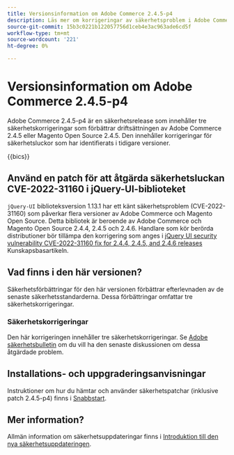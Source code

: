 ```yaml
---
title: Versionsinformation om Adobe Commerce 2.4.5-p4
description: Läs mer om korrigeringar av säkerhetsproblem i Adobe Commerce version 2.4.5-p4.
source-git-commit: 15b3c0221b122057756d1ceb4e3ac963ade6cd5f
workflow-type: tm+mt
source-wordcount: '221'
ht-degree: 0%

---
```



# Versionsinformation om Adobe Commerce 2.4.5-p4

Adobe Commerce 2.4.5-p4 är en säkerhetsrelease som innehåller tre säkerhetskorrigeringar som förbättrar driftsättningen av Adobe Commerce 2.4.5 eller Magento Open Source 2.4.5. Den innehåller korrigeringar för säkerhetsluckor som har identifierats i tidigare versioner.

{{bics}}

## Använd en patch för att åtgärda säkerhetsluckan CVE-2022-31160 i jQuery-UI-biblioteket

`jQuery-UI` biblioteksversion 1.13.1 har ett känt säkerhetsproblem (CVE-2022-31160) som påverkar flera versioner av Adobe Commerce och Magento Open Source. Detta bibliotek är beroende av Adobe Commerce och Magento Open Source 2.4.4, 2.4.5 och 2.4.6. Handlare som kör berörda distributioner bör tillämpa den korrigering som anges i [jQuery UI security vulnerability CVE-2022-31160 fix for 2.4.4, 2.4.5, and 2.4.6 releases](https://experienceleague.adobe.com/docs/commerce-knowledge-base/kb/troubleshooting/known-issues-patches-attached/jquery-cve-2022-31160-fix-2.4.4-2.4.5-2.4.6.html) Kunskapsbasartikeln.

## Vad finns i den här versionen?

Säkerhetsförbättringar för den här versionen förbättrar efterlevnaden av de senaste säkerhetsstandarderna. Dessa förbättringar omfattar tre säkerhetskorrigeringar.

### Säkerhetskorrigeringar

Den här korrigeringen innehåller tre säkerhetskorrigeringar. Se [Adobe säkerhetsbulletin](https://helpx.adobe.com/security/products/magento/apsb23-42.html) om du vill ha den senaste diskussionen om dessa åtgärdade problem.


## Installations- och uppgraderingsanvisningar

Instruktioner om hur du hämtar och använder säkerhetspatchar (inklusive patch 2.4.5-p4) finns i [Snabbstart](../../../installation/composer.md).

## Mer information?

Allmän information om säkerhetsuppdateringar finns i [Introduktion till den nya säkerhetsuppdateringen](https://community.magento.com/t5/Magento-DevBlog/Introducing-the-New-Security-Patch-Release/ba-p/141287).
